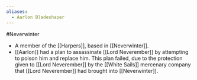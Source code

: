 ```yaml
---
aliases:
  - Aarlon Bladeshaper
---
```

#Neverwinter 

- A member of the [[Harpers]], based in [[Neverwinter]]. 
- [[Aarlon]] had a plan to assassinate [[Lord Neverember]] by attempting to poison him and replace him. This plan failed, due to the protection given to [[Lord Neverember]] by the [[White Sails]] mercenary company that [[Lord Neverember]] had brought into [[Neverwinter]].

